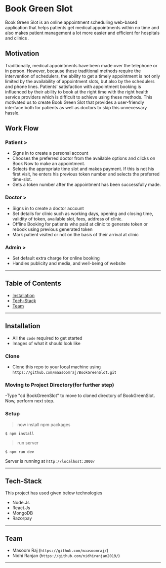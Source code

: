 # Book Green Slot

Book Green Slot is an online appointment scheduling web-based application that helps patients get medical appointments within no time and also makes patient management a lot more easier and efficient for hospitals and clinics . 

## Motivation

 Traditionally, medical appointments have been made over the telephone or in person. However, because these traditional methods require the intervention of schedulers, the ability to get a timely appointment is not only limited by the availability of appointment slots, but also by the schedulers and phone lines. Patients’ satisfaction with appointment booking is influenced by their ability to book at the right time with the right health service providers which is difficult to achieve using these methods. This motivated us to create Book Green Slot that provides a user-friendly interface both for patients as well as doctors to skip this unnecessary hassle.


## Work Flow

### Patient >
- Signs in to create a personal account
- Chooses the preferred doctor from the available options and clicks on Book Now to make an appointment.
- Selects the appropriate time slot and makes payment. If this is not his first visit, he enters his previous token number and selects the preferred time-slot.
- Gets a token number after the appointment has been successfully made.

### Doctor >
- Signs in to create a doctor account
- Set details for clinic such as working days, opening and closing time, validity of token, available slot, fees, address of clinic.
- Offline Booking for patients who paid at clinic to generate token or rebook using previous generated token
- Mark patient visited or not on the basis of their arrival at clinic

### Admin >
- Set default extra charge for online booking
- Handles publicity and media, and well-being of website

---

## Table of Contents 

- [Installation](#installation)
- [Tech-Stack](#techstack)
- [Team](#team)


---

## Installation

- All the `code` required to get started
- Images of what it should look like

### Clone

- Clone this repo to your local machine using `https://github.com/maasoomraj/BookGreenSlot.git`

### Moving to Project Directory(for further step)
-Type "cd BookGreenSlot" to move to cloned directory of BookGreenSlot. Now, perform next step.

### Setup

> now install npm packages

```shell
$ npm install
```
> run server
```shell
$ npm run dev
```

Server is running at `http://localhost:3000/`

---
## Tech-Stack

This project has used given below technologies
- Node.Js
- React.Js
- MongoDB
- Razorpay
---

## Team

- Masoom Raj (`https://github.com/maasoomraj/`)
- Nidhi Ranjan (`https://github.com/nidhiranjan2019/`)



---
